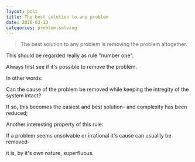 ```yaml
---
layout: post
title: The best solution to any problem
date: 2016-03-13
categories: problem-solving
---
```


>
> The best solution to any problem is removing the problem altogether.
>

This should be regarded really as rule "number one".

Always first see if it's possible to remove the problem.

In other words:

Can the cause of the problem be removed while keeping the intregity of the system intact?

If so, this becomes the easiest and best solution- and complexity has been reduced;

Another interesting property of this rule:

If a problem seems unsolvable or irrational it's cause can usuallly be removed-

it is, by it's own nature, superfluous.
